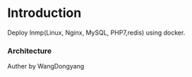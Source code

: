 # Introduction

Deploy lnmp(Linux, Nginx, MySQL, PHP7,redis) using docker.

### Architecture

Auther by WangDongyang


